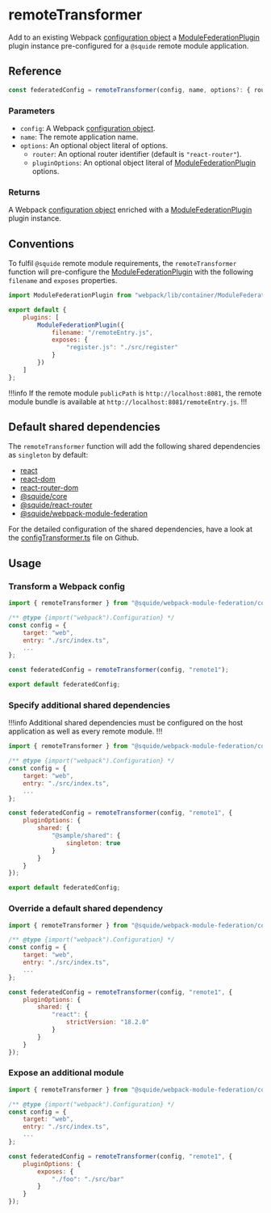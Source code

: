 # remoteTransformer

Add to an existing Webpack [configuration object](https://webpack.js.org/concepts/configuration/) a [ModuleFederationPlugin](https://webpack.js.org/plugins/module-federation-plugin/) plugin instance pre-configured for a `@squide` remote module application.

## Reference

```ts
const federatedConfig = remoteTransformer(config, name, options?: { router?, pluginOptions? })
```

### Parameters

- `config`: A Webpack [configuration object](https://webpack.js.org/concepts/configuration/).
- `name`: The remote application name.
- `options`: An optional object literal of options.
    - `router`: An optional router identifier (default is `"react-router"`).
    - `pluginOptions`: An optional object literal of [ModuleFederationPlugin](https://webpack.js.org/plugins/module-federation-plugin/) options.

### Returns

A Webpack [configuration object](https://webpack.js.org/concepts/configuration/) enriched with a [ModuleFederationPlugin](https://webpack.js.org/plugins/module-federation-plugin/) plugin instance.

## Conventions

To fulfil `@squide` remote module requirements, the `remoteTransformer` function will pre-configure the [ModuleFederationPlugin](https://webpack.js.org/plugins/module-federation-plugin/) with the following `filename` and `exposes` properties.

```js !#6-9
import ModuleFederationPlugin from "webpack/lib/container/ModuleFederationPlugin.js";

export default {
    plugins: [
        ModuleFederationPlugin({
            filename: "/remoteEntry.js",
            exposes: {
                "register.js": "./src/register"
            }
        })
    ]
};
```

!!!info
If the remote module `publicPath` is `http://localhost:8081`, the remote module bundle is available at `http://localhost:8081/remoteEntry.js`.
!!!

## Default shared dependencies

The `remoteTransformer` function will add the following shared dependencies as `singleton` by default:
- [react](https://www.npmjs.com/package/react)
- [react-dom](https://www.npmjs.com/package/react-dom)
- [react-router-dom](https://www.npmjs.com/package/react-router-dom)
- [@squide/core](https://www.npmjs.com/package/@squide/core)
- [@squide/react-router](https://www.npmjs.com/package/@squide/react-router)
- [@squide/webpack-module-federation](https://www.npmjs.com/package/@squide/webpack-module-federation)

For the detailed configuration of the shared dependencies, have a look at the [configTransformer.ts](https://github.com/workleap/wl-squide/blob/main/packages/webpack-module-federation/src/configTransformer.ts) file on Github.

## Usage

### Transform a Webpack config

```js !#10 remote-module/webpack.config.js
import { remoteTransformer } from "@squide/webpack-module-federation/configTransformer.js";

/** @type {import("webpack").Configuration} */
const config = {
    target: "web",
    entry: "./src/index.ts",
    ...
};

const federatedConfig = remoteTransformer(config, "remote1");

export default federatedConfig;
```

### Specify additional shared dependencies

!!!info
Additional shared dependencies must be configured on the host application as well as every remote module.
!!!

```js !#11-17 remote-module/webpack.config.js
import { remoteTransformer } from "@squide/webpack-module-federation/configTransformer.js";

/** @type {import("webpack").Configuration} */
const config = {
    target: "web",
    entry: "./src/index.ts",
    ...
};

const federatedConfig = remoteTransformer(config, "remote1", {
    pluginOptions: {
        shared: {
            "@sample/shared": {
                singleton: true
            }
        }
    }
});

export default federatedConfig;
```

### Override a default shared dependency

```js !#13-15 remote-module/webpack.config.js
import { remoteTransformer } from "@squide/webpack-module-federation/configTransformer.js";

/** @type {import("webpack").Configuration} */
const config = {
    target: "web",
    entry: "./src/index.ts",
    ...
};

const federatedConfig = remoteTransformer(config, "remote1", {
    pluginOptions: {
        shared: {
            "react": {
                strictVersion: "18.2.0"
            }
        }
    }
});
```

### Expose an additional module

```js !# remote-module/webpack.config.js
import { remoteTransformer } from "@squide/webpack-module-federation/configTransformer.js";

/** @type {import("webpack").Configuration} */
const config = {
    target: "web",
    entry: "./src/index.ts",
    ...
};

const federatedConfig = remoteTransformer(config, "remote1", {
    pluginOptions: {
        exposes: {
            "./foo": "./src/bar"
        }
    }
});
```
